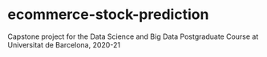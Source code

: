 # ecommerce-stock-prediction
Capstone project for the Data Science and Big Data Postgraduate Course at Universitat de Barcelona, 2020-21
